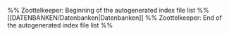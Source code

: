 %% Zoottelkeeper: Beginning of the autogenerated index file list %%
[[DATENBANKEN/Datenbanken|Datenbanken]]
%% Zoottelkeeper: End of the autogenerated index file list %%
